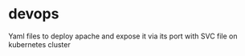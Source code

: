 # devops
Yaml files to deploy apache and  expose it via its port with SVC file  on kubernetes cluster
